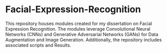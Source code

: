 # Facial-Expression-Recognition
This repository houses modules created for my dissertation on Facial Expression Recognition. The modules leverage Convolutional Neural Networks (CNNs) and Generative Adversarial Networks (GANs) for Data Augmentation and Image Generation. Additionally, the repository includes associated scripts and Results.
